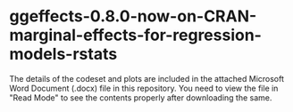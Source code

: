 # ggeffects-0.8.0-now-on-CRAN-marginal-effects-for-regression-models-rstats

The details of the codeset and plots are included in the attached Microsoft Word Document (.docx) file in this repository. 
You need to view the file in "Read Mode" to see the contents properly after downloading the same.

